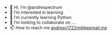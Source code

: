- 👋 Hi, I’m @andrespectrum
- 👀 I’m interested in learning 
- 🌱 I’m currently learning Python 
- 💞️ I’m looking to collaborate on ...
- 📫 How to reach me andresv1722m@keemail.me

<!---
andrespectrum/andrespectrum is a ✨ special ✨ repository because its `README.md` (this file) appears on your GitHub profile.
You can click the Preview link to take a look at your changes.
--->

